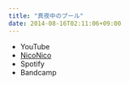```yaml
---
title: "真夜中のプール"
date: 2014-08-16T02:11:06+09:00
---
```


- YouTube
- [NicoNico](https://nico.ms/sm24248370)
- Spotify
- Bandcamp

